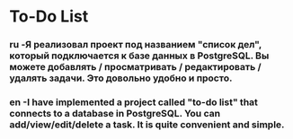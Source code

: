 # To-Do List
### ru -Я реализовал проект под названием "список дел", который подключается к базе данных в PostgreSQL. Вы можете добавлять / просматривать / редактировать / удалять задачи. Это довольно удобно и просто.
### en -I have implemented a project called "to-do list" that connects to a database in PostgreSQL. You can add/view/edit/delete a task. It is quite convenient and simple.
